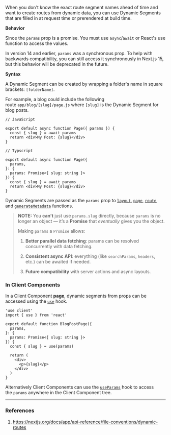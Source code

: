 
When you don't know the exact route segment names ahead of time and want to create routes from dynamic data, you can use Dynamic Segments that are filled in at request time or prerendered at build time.

**Behavior**

Since the `params` prop is a promise. You must use `async`/`await` or React's use function to access the values. 

In version 14 and earlier, `params` was a synchronous prop. To help with backwards compatibility, you can still access it synchronously in Next.js 15, but this behavior will be deprecated in the future.

**Syntax**

A Dynamic Segment can be created by wrapping a folder's name in square brackets: `[folderName]`. 

For example, a blog could include the following route `app/blog/[slug]/page.js` where `[slug]` is the Dynamic Segment for blog posts.

```
// JavaScript

export default async function Page({ params }) {
  const { slug } = await params
  return <div>My Post: {slug}</div>
}

// Typscript

export default async function Page({
  params,
}: {
  params: Promise<{ slug: string }>
}) {
  const { slug } = await params
  return <div>My Post: {slug}</div>
}
```

Dynamic Segments are passed as the `params` prop to [`layout`](https://nextjs.org/docs/app/api-reference/file-conventions/layout), [`page`](https://nextjs.org/docs/app/api-reference/file-conventions/page), [`route`](https://nextjs.org/docs/app/api-reference/file-conventions/route), and [`generateMetadata`](https://nextjs.org/docs/app/api-reference/functions/generate-metadata#generatemetadata-function) functions.

> **NOTE:** You **can’t** just use `params.slug` directly, because `params` is no longer an object — it’s a **Promise** that _eventually_ gives you the object.
> 
> Making `params` a `Promise` allows:
> 
> 1. **Better parallel data fetching**: params can be resolved concurrently with data fetching.
> 
> 2. **Consistent async API**: everything (like `searchParams`, `headers`, etc.) can be awaited if needed.
> 
> 3. **Future compatibility** with server actions and async layouts.

### In Client Components

In a Client Component **page**, dynamic segments from props can be accessed using the [`use`](https://react.dev/reference/react/use) hook.

```
'use client'
import { use } from 'react'
 
export default function BlogPostPage({
  params,
}: {
  params: Promise<{ slug: string }>
}) {
  const { slug } = use(params)
 
  return (
    <div>
      <p>{slug}</p>
    </div>
  )
}
```

Alternatively Client Components can use the [`useParams`](https://nextjs.org/docs/app/api-reference/functions/use-params) hook to access the `params` anywhere in the Client Component tree.

---
### References

1. https://nextjs.org/docs/app/api-reference/file-conventions/dynamic-routes


